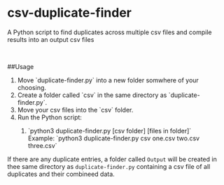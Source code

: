 # csv-duplicate-finder
A Python script to find duplicates across multiple csv files and compile results into an output csv files

<br>

##Usage
<ol>
  <li>Move `duplicate-finder.py` into a new folder somwhere of your choosing.</li>
  <li>Create a folder called `csv` in the same directory as `duplicate-finder.py`.</li>
  <li>Move your csv files into the `csv` folder.</li>
  <li>Run the Python script:</li>
  <ol>
    <li>`python3 duplicate-finder.py [csv folder] [files in folder]`</li>
    Example: `python3 duplicate-finder.py csv one.csv two.csv three.csv`
  </ol>
</ol>

If there are any duplicate entries, a folder called `Output` will be created in thee same directory as `duplicate-finder.py` containing a csv file of all duplicates and their combineed data.
